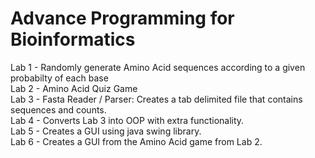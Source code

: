 # Advance Programming for Bioinformatics
Lab 1 - Randomly generate Amino Acid sequences according to a given probabilty of each base</br>
Lab 2 - Amino Acid Quiz Game</br>
Lab 3 - Fasta Reader / Parser: Creates a tab delimited file that contains sequences and counts.</br>
Lab 4 - Converts Lab 3 into OOP with extra functionality.</br>
Lab 5 - Creates a GUI using java swing library. </br>
Lab 6 - Creates a GUI from the Amino Acid game from Lab 2. </br>
